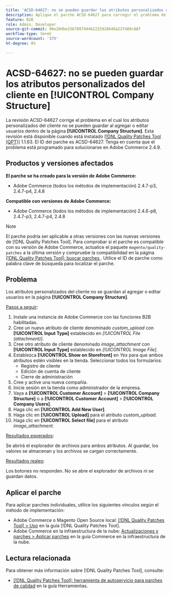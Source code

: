 ```yaml
---
title: 'ACSD-64627: no se pueden guardar los atributos personalizados del cliente en [!UICONTROL Company Structure]'
description: Aplique el parche ACSD-64627 para corregir el problema de Adobe Commerce en el que los atributos personalizados del cliente no se pueden guardar al agregar o editar usuarios dentro de [!UICONTROL Company Structure].
feature: B2B
role: Admin, Developer
source-git-commit: 96e20dbe336789794462232928648a22f489c88f
workflow-type: tm+mt
source-wordcount: '375'
ht-degree: 0%

---
```



# ACSD-64627: no se pueden guardar los atributos personalizados del cliente en [!UICONTROL Company Structure]

La revisión ACSD-64627 corrige el problema en el cual los atributos personalizados del cliente no se pueden guardar al agregar o editar usuarios dentro de la página **[!UICONTROL Company Structure]**. Esta revisión está disponible cuando está instalado [[!DNL Quality Patches Tool (QPT)]](/help/tools/quality-patches-tool/quality-patches-tool-to-self-serve-quality-patches.md) 1.1.63. El ID del parche es ACSD-64627. Tenga en cuenta que el problema está programado para solucionarse en Adobe Commerce 2.4.9.

## Productos y versiones afectados

**El parche se ha creado para la versión de Adobe Commerce:**

* Adobe Commerce (todos los métodos de implementación) 2.4.7-p3, 2.4.7-p4, 2.4.8

**Compatible con versiones de Adobe Commerce:**

* Adobe Commerce (todos los métodos de implementación) 2.4.6-p8, 2.4.7-p3, 2.4.7-p4, 2.4.8

>[!NOTE]
>
>El parche podría ser aplicable a otras versiones con las nuevas versiones de [!DNL Quality Patches Tool]. Para comprobar si el parche es compatible con su versión de Adobe Commerce, actualice el paquete `magento/quality-patches` a la última versión y compruebe la compatibilidad en la página [[!DNL Quality Patches Tool]: buscar parches ](https://experienceleague.adobe.com/tools/commerce-quality-patches/index.html). Utilice el ID de parche como palabra clave de búsqueda para localizar el parche.

## Problema

Los atributos personalizados del cliente no se guardan al agregar o editar usuarios en la página **[!UICONTROL Company Structure]**.

<u>Pasos a seguir</u>:

1. Instale una instancia de Adobe Commerce con las funciones B2B habilitadas.
1. Cree un nuevo atributo de cliente denominado *custom_upload* con **[!UICONTROL Input Type]** establecido en *[!UICONTROL File (attachment)]*.
1. Cree otro atributo de cliente denominado *image_attachment* con **[!UICONTROL Input Type]** establecido en *[!UICONTROL Image File]*.
1. Establezca **[!UICONTROL Show on Storefront]** en *Yes* para que ambos atributos estén visibles en la tienda. Seleccionar todos los formularios:
   * Registro de cliente
   * Edición de cuenta de cliente
   * Cierre de administración
1. Cree y active una nueva compañía.
1. Inicie sesión en la tienda como administrador de la empresa.
1. Vaya a **[!UICONTROL Customer Account]** > **[!UICONTROL Company Structure]** o a **[!UICONTROL Customer Account]** > **[!UICONTROL Company Users]**.
1. Haga clic en **[!UICONTROL Add New User]**.
1. Haga clic en **[!UICONTROL Upload]** para el atributo *custom_upload*.
1. Haga clic en **[!UICONTROL Select file]** para el atributo *image_attachment*.

<u>Resultados esperados</u>:

Se abrirá el explorador de archivos para ambos atributos. Al guardar, los valores se almacenan y los archivos se cargan correctamente.

<u>Resultados reales</u>:

Los botones no responden. No se abre el explorador de archivos ni se guardan datos.

## Aplicar el parche

Para aplicar parches individuales, utilice los siguientes vínculos según el método de implementación:

* Adobe Commerce o Magento Open Source local: [[!DNL Quality Patches Tool] > Uso](/help/tools/quality-patches-tool/usage.md) en la guía [!DNL Quality Patches Tool].
* Adobe Commerce en la infraestructura de la nube: [Actualizaciones y parches > Aplicar parches](https://experienceleague.adobe.com/docs/commerce-cloud-service/user-guide/develop/upgrade/apply-patches.html) en la guía Commerce en la infraestructura de la nube.

## Lectura relacionada

Para obtener más información sobre [!DNL Quality Patches Tool], consulte:

* [[!DNL Quality Patches Tool]: herramienta de autoservicio para parches de calidad](/help/tools/quality-patches-tool/quality-patches-tool-to-self-serve-quality-patches.md) en la guía Herramientas.
